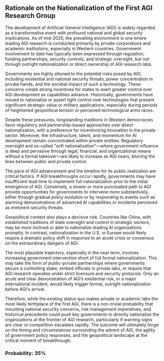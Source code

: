 ## Rationale on the Nationalization of the First AGI Research Group

The development of Artificial General Intelligence (AGI) is widely regarded as a transformative event with profound national and global security implications. As of mid-2025, the prevailing environment is one where leading AGI research is conducted primarily by private corporations and academic institutions, especially in Western countries. Government involvement to date has typically been expressed through regulation, funding partnerships, security controls, and strategic oversight, but not through outright nationalization or direct ownership of AGI research labs.

Governments are highly attuned to the potential risks posed by AGI, including existential and national security threats, power concentration in private hands, and the societal impact of such a technology. These concerns create strong incentives for states to exert greater control over AGI development as capabilities advance. Historically, governments have moved to nationalize or assert tight control over technologies that present significant strategic value or military applications, especially during periods of heightened geopolitical tension or perceived technological arms races.

Despite these pressures, longstanding traditions in Western democracies favor regulatory and partnership-based approaches over direct nationalization, with a preference for incentivizing innovation in the private sector. Moreover, the infrastructure, talent, and momentum for AI development remain concentrated within private entities. Regulatory oversight and so-called "soft nationalization"—where government influence is deep and pervasive through legal, financial, and organizational means without a formal takeover—are likely to increase as AGI nears, blurring the lines between public and private control.

The pace of AGI advancement and the timeline for its public realization are critical factors. If AGI breakthroughs occur rapidly, governments may have insufficient lead time to implement full nationalization prior to the initial emergence of AGI. Conversely, a slower or more punctuated path to AGI provide opportunities for governments to intervene more substantively, either through gradual policy evolution or by responding to events such as alarming demonstrations of advanced AI capabilities or incidents perceived as imminent security threats.

Geopolitical context also plays a decisive role. Countries like China, with established traditions of state oversight and control in strategic sectors, may be more inclined or able to nationalize leading AI organizations promptly. In contrast, nationalization in the U.S. or Europe would likely require a dramatic policy shift in response to an acute crisis or consensus on the extraordinary dangers of AGI.

The most plausible trajectory, especially in the near term, involves increasing government intervention short of full formal nationalization. This may take the form of public-private partnerships where governments secure a controlling stake, embed officials in private labs, or require that AGI research operates under strict licensure and security protocols. Only an acute and clear demonstration of AGI’s existential risk, or a major international incident, would likely trigger formal, outright nationalization before AGI's arrival.

Therefore, while the existing status quo makes private or academic labs the most likely birthplace of the first AGI, there is a non-trivial probability that mounting national security concerns, risk management imperatives, and historical precedents could push key governments to directly nationalize the organizations at the frontier of AGI research, particularly if warning signs are clear or competition escalates rapidly. The outcome will ultimately hinge on the timing and circumstances surrounding the advent of AGI, the agility of government policy responses, and the geopolitical landscape at the critical moment of breakthrough.

### Probability: 35%